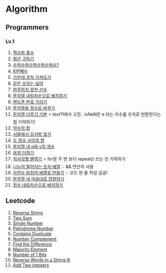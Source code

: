 # Algorithm

## Programmers

### Lv.1

1) [짝수와 홀수](https://programmers.co.kr/learn/courses/30/lessons/12937)
2) [평균 구하기](https://programmers.co.kr/learn/courses/30/lessons/12944)
3) [수박수박수박수박수박수?](https://programmers.co.kr/learn/courses/30/lessons/12922)
4) [K번째수](https://programmers.co.kr/learn/courses/30/lessons/42748)
5) [가운데 글자 가져오기](https://programmers.co.kr/learn/courses/30/lessons/12903)
6) [같은 숫자는 싫어](https://programmers.co.kr/learn/courses/30/lessons/12906)
7) [완주하지 못한 선수](https://programmers.co.kr/learn/courses/30/lessons/42576)
8) [문자열 내림차순으로 배치하기](https://programmers.co.kr/learn/courses/30/lessons/12917)
9) [핸드폰 번호 가리기](https://programmers.co.kr/learn/courses/30/lessons/12948)
10) [문자열을 정수로 바꾸기](https://programmers.co.kr/learn/courses/30/lessons/12925)
11) [문자열 다루기 기본](https://programmers.co.kr/learn/courses/30/lessons/12918) ⭐️ test11에서 고전.. isNaN은 e 라는 지수를 숫자로 반환한다는 점 기억하기!
12) [약수의 합](https://programmers.co.kr/learn/courses/30/lessons/12928)
13) [서울에서 김서방 찾기](https://programmers.co.kr/learn/courses/30/lessons/12919)
14) [두 정수 사이의 합](https://programmers.co.kr/learn/courses/30/lessons/12912)
15) [문자열 내 p와 y의 개수](https://programmers.co.kr/learn/courses/30/lessons/12916)
16) [음양 더하기](https://programmers.co.kr/learn/courses/30/lessons/76501)
17) [직사각형 별찍기](https://programmers.co.kr/learn/courses/30/lessons/12969?language=javascript) ⭐️ for문 두 번 보다 repeat() 쓰는 것 기억하기
18) [나누어 떨어지는 숫자 배열](https://programmers.co.kr/learn/courses/30/lessons/12910) 💡 && 연산자 사용
19) [자연수 뒤집어 배열로 만들기](https://programmers.co.kr/learn/courses/30/lessons/12932) 💡 코드 한 줄 작성 성공!
20) [문자열 내 마음대로 정렬하기](https://programmers.co.kr/learn/courses/30/lessons/12915)
21) [정수 내림차순으로 배치하기](https://programmers.co.kr/learn/courses/30/lessons/12933)


## Leetcode

1) [Reverse String](https://leetcode.com/problems/reverse-string/)
2) [Two Sum](https://leetcode.com/problems/two-sum/)
3) [Single Number](https://leetcode.com/problems/single-number/)
4) [Palindrome Number](https://leetcode.com/problems/palindrome-number/)
5) [Contains Duplicate](https://leetcode.com/problems/contains-duplicate/)
6) [Number Complement](https://leetcode.com/problems/number-complement/)
7) [Find the Difference](https://leetcode.com/problems/find-the-difference/)
8) [Majority Element](https://leetcode.com/problems/majority-element/)
9) [Number of 1 Bits](https://leetcode.com/problems/number-of-1-bits/)
10) [Reverse Words in a String III](https://leetcode.com/problems/reverse-words-in-a-string-iii/)
11) [Add Two Integers](https://leetcode.com/problems/add-two-integers/)
